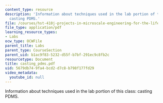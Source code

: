 ```yaml
---
content_type: resource
description: 'Information about techniques used in the lab portion of this class:
  casting PDMS.'
file: /courses/hst-410j-projects-in-microscale-engineering-for-the-life-sciences-spring-2007/5679db749fa4bcd2d7c8b798f177fd29_casting_pdms.pdf
file_type: application/pdf
learning_resource_types:
- Labs
ocw_type: OCWFile
parent_title: Labs
parent_type: CourseSection
parent_uid: b1ac9f83-5232-d55f-b7bf-291ec9c8fb2c
resourcetype: Document
title: casting_pdms.pdf
uid: 5679db74-9fa4-bcd2-d7c8-b798f177fd29
video_metadata:
  youtube_id: null
---
```

Information about techniques used in the lab portion of this class: casting PDMS.

